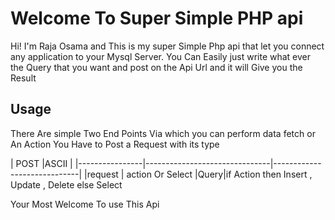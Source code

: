 # Welcome To Super Simple PHP api 

Hi! I'm Raja Osama and This is my super Simple Php api that let you connect any application to your Mysql Server. You Can Easily just write what ever the Query that you want and post on the Api Url and it will Give you the Result


## Usage
There Are simple Two End Points Via which you can perform data fetch or An Action 
You Have to Post a Request with its type

|       POST         |ASCII                          |
|----------------|-------------------------------|-----------------------------|
|request |            action  Or Select
|Query|if Action then Insert , Update , Delete else Select           


Your Most Welcome To use This Api 
